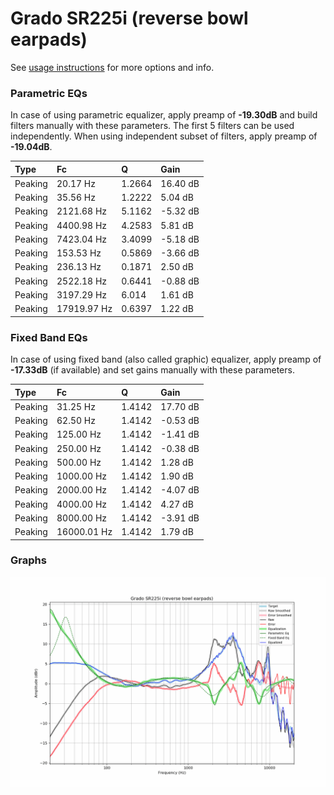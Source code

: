 # Grado SR225i (reverse bowl earpads)
See [usage instructions](https://github.com/jaakkopasanen/AutoEq#usage) for more options and info.

### Parametric EQs
In case of using parametric equalizer, apply preamp of **-19.30dB** and build filters manually
with these parameters. The first 5 filters can be used independently.
When using independent subset of filters, apply preamp of **-19.04dB**.

| Type    | Fc          |      Q | Gain     |
|:--------|:------------|:-------|:---------|
| Peaking | 20.17 Hz    | 1.2664 | 16.40 dB |
| Peaking | 35.56 Hz    | 1.2222 | 5.04 dB  |
| Peaking | 2121.68 Hz  | 5.1162 | -5.32 dB |
| Peaking | 4400.98 Hz  | 4.2583 | 5.81 dB  |
| Peaking | 7423.04 Hz  | 3.4099 | -5.18 dB |
| Peaking | 153.53 Hz   | 0.5869 | -3.66 dB |
| Peaking | 236.13 Hz   | 0.1871 | 2.50 dB  |
| Peaking | 2522.18 Hz  | 0.6441 | -0.88 dB |
| Peaking | 3197.29 Hz  | 6.014  | 1.61 dB  |
| Peaking | 17919.97 Hz | 0.6397 | 1.22 dB  |

### Fixed Band EQs
In case of using fixed band (also called graphic) equalizer, apply preamp of **-17.33dB**
(if available) and set gains manually with these parameters.

| Type    | Fc          |      Q | Gain     |
|:--------|:------------|:-------|:---------|
| Peaking | 31.25 Hz    | 1.4142 | 17.70 dB |
| Peaking | 62.50 Hz    | 1.4142 | -0.53 dB |
| Peaking | 125.00 Hz   | 1.4142 | -1.41 dB |
| Peaking | 250.00 Hz   | 1.4142 | -0.38 dB |
| Peaking | 500.00 Hz   | 1.4142 | 1.28 dB  |
| Peaking | 1000.00 Hz  | 1.4142 | 1.90 dB  |
| Peaking | 2000.00 Hz  | 1.4142 | -4.07 dB |
| Peaking | 4000.00 Hz  | 1.4142 | 4.27 dB  |
| Peaking | 8000.00 Hz  | 1.4142 | -3.91 dB |
| Peaking | 16000.01 Hz | 1.4142 | 1.79 dB  |

### Graphs
![](./Grado%20SR225i%20(reverse%20bowl%20earpads).png)